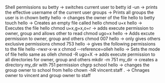 Shell  permissions
su betty -> switches current user to betty
id -un -> prints the effective username of the current user
groups -> Prints all groups the user is in
chown betty hello -> changes the owner of the file hello to betty
touch hello -> Creates an empty file called hello
chmod u+x hello -> Executes the file hello
chmod u+x,g+x,o+r -> adds execute permission to owner, group and allows other to read
chmod ugo+x hello -> Adds excute permission to owner, group and others
chmod 007 hello -> only gives others exclusive permissions
chmod 753 hello -> gives the following permissions to the file hello -rwxr-x-w x
chmod --reference=olleh hello -> Sets the mode of file hello same as olleh
chmod -R ugo+X -> adds execute permission to all directories for owner, group and others
mkdir -m 751 my_dir -> creates a directory my_dir with 751 permission
chgrp school hello -> changes the group owner to school from hello
chown -hR vincent:staff . -> Chnages owner to vincent and group owner to staff
